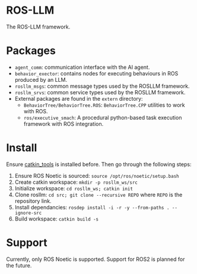 # ROS-LLM

The ROS-LLM framework.

# Packages

* `agent_comm`: communication interface with the AI agent.
* `behavior_exector`: contains nodes for executing behaviours in ROS produced by an LLM.
* `rosllm_msgs`: common message types used by the ROSLLM framework.
* `rosllm_srvs`: common service types used by the ROSLLM framework.
* External packages are found in the `extern` directory:
  * `BehaviorTree/BehaviorTree.ROS`: `BehaviorTree.CPP` utilities to work with ROS.
  * `ros/executive_smach`: A procedural python-based task execution framework with ROS integration.

# Install

Ensure [catkin_tools](https://catkin-tools.readthedocs.io/en/latest/installing.html) is installed before.
Then go through the following steps:
1. Ensure ROS Noetic is sourced: `source /opt/ros/noetic/setup.bash`
2. Create catkin workspace: `mkdir -p rosllm_ws/src`
3. Initialize workspace: `cd rosllm_ws; catkin init`
4. Clone rosllm: `cd src; git clone --recursive REPO` where `REPO` is the repository link.
5. Install dependancies: `rosdep install -i -r -y --from-paths . --ignore-src`
6. Build workspace: `catkin build -s`

# Support

Currently, only ROS Noetic is supported.
Support for ROS2 is planned for the future.